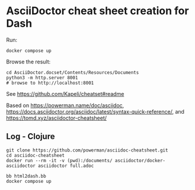 AsciiDoctor cheat sheet creation for Dash
=========================================

Run:

    docker compose up

Browse the result:

    cd AsciiDoctor.docset/Contents/Resources/Documents
    python3 -m http.server 8001
    # browse to http://localhost:8001

See https://github.com/Kapeli/cheatset#readme

Based on https://powerman.name/doc/asciidoc, https://docs.asciidoctor.org/asciidoc/latest/syntax-quick-reference/, and https://tomd.xyz/asciidoctor-cheatsheet/

## Log - Clojure

```
git clone https://github.com/powerman/asciidoc-cheatsheet.git
cd asciidoc-cheatsheet
docker run --rm -it -v (pwd):/documents/ asciidoctor/docker-asciidoctor asciidoctor full.adoc

bb html2dash.bb
docker compose up
```

